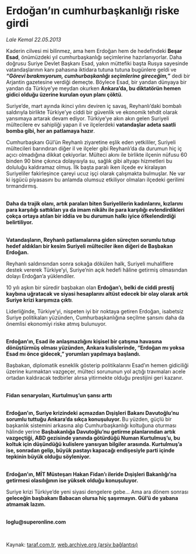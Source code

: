 # Erdoğan’ın cumhurbaşkanlığı riske girdi

*Lale Kemal 22.05.2013*

<div class="yazi"><p>Kaderin cilvesi mi bilinmez, ama hem Erdoğan hem de hedefindeki <b>Beşar Esad</b>, önümüzdeki yıl cumhurbaşkanlığı seçimlerine hazırlanıyorlar. Daha doğrusu Suriye Devlet Başkanı Esad, yakın müttefiki başta Rusya sayesinde vatandaşlarının kanı pahasına iktidara tutuna tutuna bugünlere geldi ve <b><i>“Görevi bırakmıyorum, cumhurbaşkanlığı seçimlerine gireceğim,”</i></b> dedi bir Arjantin gazetesine verdiği demeçte. Böylece Esad, bir yandan dünyaya bir yandan da Türkiye’ye meydan okurken <b>Ankara’da, bu diktatörün hemen gidici olduğu üzerine kurulan oyun planı çöktü</b>. </p>
<p>Suriye’de, mart ayında ikinci yılını deviren iç savaş, Reyhanlı’daki bombalı saldırıyla birlikte Türkiye’ye ciddi bir güvenlik ve ekonomik tehdit olarak yansımaya artarak devam ediyor. Türkiye’ye akın akın gelen Suriyeli mültecilere ev sahipliği yapan il ve ilçelerdeki <b>vatandaşlar adeta saatli bomba gibi, her an patlamaya hazır</b>.</p>
<p>Cumhurbaşkanı Gül’ün Reyhanlı ziyaretine eşlik eden yetkililer, Suriyeli mültecileri barındıran diğer il ve ilçeler gibi Reyhanlı’da da durumun hiç iç açıcı olmadığına dikkat çekiyorlar. Mülteci akını ile birlikte ilçenin nüfusu 60 binden 90 bine çıkınca dolayısıyla su, sağlık gibi altyapı hizmetleri bu doluluğu kaldıramaz olmuş. İlk başta paralı iken ilçede ev kiralayan Suriyeliler fakirleşince çareyi ucuz işçi olarak çalışmakta bulmuşlar. Ne var ki işgücü piyasasını bu anlamda olumsuz etkiliyor olmaları ilçedeki gerilimi tırmandırmış.</p>
<p><b><br/>Daha da trajik olanı, artık paraları biten Suriyelilerin kadınlarını, kızlarını para karşılığı sattıkları ya da imam nikâhı ile para karşılığı evlendirdikleri çokça ortaya atılan bir iddia ve bu durumun halkı iyice öfkelendirdiği belirtiliyor. </b></p>
<p><b><br/>Vatandaşların, Reyhanlı patlamalarına giden süreçten sorumlu tutup hedef aldıkları bir kesim Suriyeli mülteciler iken diğeri de Başbakan Erdoğan. </b></p>
<p>Reyhanlı saldırısından sonra sokağa dökülen halk, Suriyeli muhaliflere destek vererek Türkiye’yi, Suriye’nin açık hedefi hâline getirmiş olmasından dolayı Erdoğan’a yüklendiler. </p>
<p>10 yılı aşkın bir süredir başbakan olan <b>Erdoğan’ı, belki de ciddi prestij kaybına uğratacak ve siyasi hesaplarını altüst edecek bir olay olarak artık Suriye krizi karşımıza çıktı</b>. </p>
<p>Liderliğinde, Türkiye’yi, nispeten iyi bir noktaya getiren Erdoğan, isabetsiz Suriye politikaları yüzünden, Cumhurbaşkanlığına seçilme şansını daha da önemlisi ekonomiyi riske atmış bulunuyor. </p>
<p><b><br/>Erdoğan’ın, Esad ile anlaşmazlığını kişisel bir çatışma havasına dönüştürmüş olması yüzünden, Ankara kulislerinde, “Erdoğan mı yoksa Esad mı önce gidecek,” yorumları yapılmaya başlandı.</b></p>
<p>Başbakan, diplomatik esneklik gösterip politikalarını Esad’ın hemen gidiciliği üzerine kurmaktan vazgeçer, mülteci sorununun yol açtığı travmaları acele ortadan kaldıracak tedbirler alırsa yitirmekte olduğu prestijini geri kazanır. </p>
<p><b><br/>Fidan senaryoları, Kurtulmuş’un şansı arttı</b></p>
<p><b><br/>Erdoğan’ın, Suriye krizindeki açmazdan Dışişleri Bakanı Davutoğlu’nu sorumlu tuttuğu Ankara’da sıkça konuşuluyor. </b>Bu yüzden, güçlü bir başkanlık sistemini arkasına alıp Cumhurbaşkanlığı koltuğuna oturması hâlinde yerine <b>Başbakanlığa Davutoğlu’nu getirme planlarından artık vazgeçtiği, ABD gezisinde yanında götürdüğü Numan Kurtulmuş’u, bu koltuk için düşündüğü kulislere yansıyan bilgiler arasında. Kurtulmuş’a ise, sonradan gelip, büyük pastayı kapacağı endişesiyle parti içinde tepkinin büyük olduğu söyleniyor. </b></p>
<p><b><br/>Erdoğan’ın, MİT Müsteşarı Hakan Fidan’ı ileride Dışişleri Bakanlığı’na getirmesi olasılığının ise yüksek olduğu konuşuluyor. </b></p>
<p>Suriye krizi Türkiye’de yeni siyasi dengelere gebe... Ama ara dönem sonrası <b>geleceğin başbakanı Babacan olursa hiç şaşırmayın. Gül’ü de yabana atmamak lazım.</b></p><b>
<p><br/>loglu@superonline.com</p>
<p></p></b> 
</div>

Kaynak: [taraf.com.tr](http://www.taraf.com.tr:80/lale-kemal/makale-erdogan-in-cumhurbaskanligi-riske-girdi.htm), [web.archive.org (arşiv bağlantısı)](http://web.archive.org/web/20130609074711/http://www.taraf.com.tr:80/lale-kemal/makale-erdogan-in-cumhurbaskanligi-riske-girdi.htm)
